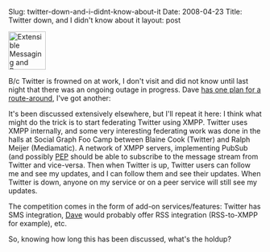 Slug: twitter-down-and-i-didnt-know-about-it
Date: 2008-04-23
Title: Twitter down, and I didn't know about it
layout: post

<a href="http://www.xmpp.org/about/"><img  alt="Extensible Messaging and Presence Protocol" class="alignright size-medium wp-image-2712 " height="76" src="https://redmonk.net/mt/mt-static/uploads/2008/04/xmpp.png" title="XMPP" width="74" /></a>

B/c Twitter is frowned on at work, I don't visit and did not know until last night that there was an ongoing outage in progress. Dave [has one plan for a route-around](http://www.scripting.com/stories/2008/04/22/howToDecoupleFromTwitterNo.html), I've got another:

It's been discussed extensively elsewhere, but I'll repeat it here: I think what might do the trick is to start federating Twitter using XMPP. Twitter uses XMPP internally, and some very interesting federating work was done in the halls at Social Graph Foo Camp between Blaine Cook (Twitter) and Ralph Meijer (Mediamatic). A network of XMPP servers, implementing PubSub (and possibly [PEP](http://www.xmpp.org/extensions/xep-0163.html) should be able to subscribe to the message stream from Twitter and vice-versa. Then when Twitter is up, Twitter users can follow me and see my updates, and I can follow them and see their updates. When Twitter is down, anyone on my service or on a peer service will still see my updates.

The competition comes in the form of add-on services/features: Twitter has SMS integration, [Dave](scripting.com) would probably offer RSS integration (RSS-to-XMPP for example), etc.

So, knowing how long this has been discussed, what's the holdup?
